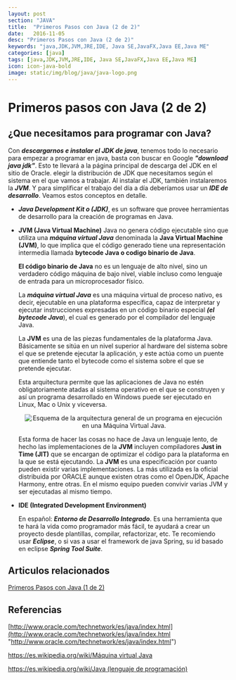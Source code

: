 ```yaml
---
layout: post
section: "JAVA"
title:  "Primeros Pasos con Java (2 de 2)"
date:   2016-11-05
desc: "Primeros Pasos con Java (2 de 2)"
keywords: "java,JDK,JVM,JRE,IDE, Java SE,JavaFX,Java EE,Java ME"
categories: [java]
tags: [java,JDK,JVM,JRE,IDE, Java SE,JavaFX,Java EE,Java ME]
icon: icon-java-bold
image: static/img/blog/java/java-logo.png
---
```


# Primeros pasos con Java (2 de 2) #

## ¿Que necesitamos para programar con Java? ##

Con ***descargarnos e instalar el JDK de java***, tenemos todo lo necesario para empezar a programar en java, basta con buscar en
Google ***"download java jdk"***. Esto te llevará a la página principal de descarga del JDK en el sitio de Oracle. elegir la distribución de JDK que necesitamos según el sistema en el que vamos a trabajar. Al instalar el JDK, también instalaremos la ***JVM***. Y para simplificar el trabajo del día a día deberíamos usar un ***IDE de desarrollo***. Veamos estos conceptos en detalle.

<!--more-->

- ***Java Development Kit o (JDK)***, es un software que provee herramientas de desarrollo para la creación de programas en Java.

- **JVM (Java Virtual Machine)** Java no genera código ejecutable sino que utiliza una ***máquina virtual Java*** denominada la **Java Virtual Machine (JVM)**, lo que implica que el código generado tiene una representación intermedia llamada **bytecode Java o codigo binario de Java**.

	**El código binario de Java** no es un lenguaje de alto nivel, sino un verdadero código máquina de bajo nivel, viable incluso como lenguaje de entrada para un microprocesador físico.

	La ***máquina virtual Java*** es una máquina virtual de proceso nativo, es decir, ejecutable en una plataforma específica, capaz de interpretar y ejecutar instrucciones expresadas en un código binario especial ***(el bytecode Java***), el cual es generado por el compilador del lenguaje Java. 
	
	La **JVM** es una de las piezas fundamentales de la plataforma Java. Básicamente se sitúa en un nivel superior al hardware del sistema sobre el que se pretende ejecutar la aplicación, y este actúa como un puente que entiende tanto el bytecode como el sistema sobre el que se pretende ejecutar.

	Esta arquitectura permite que las aplicaciones de Java no estén obligatoriamente atadas al sistema operativo en el que se construyen y así un programa desarrollado en Windows puede ser ejecutado en Linux, Mac o Unix y viceversa.

	<div style="text-align: center;margin: 1em;">
		<img src="{{ site.baseurl }}static/img/blog/java/Java-jvm.png" class="img-thumbnail" alt="Esquema de la arquitectura general de un programa en ejecución en una Máquina Virtual Java."/>
	</div>

	Esta forma de hacer las cosas no hace de Java un lenguaje lento, de hecho las implementaciones de la **JVM** incluyen compiladores **Just in Time (JIT)** que se encargan de optimizar el código para la plataforma en la que se está ejecutando. La **JVM** es una especificación por cuanto pueden existir varias implementaciones. La más utilizada es la oficial distribuida por ORACLE aunque existen otras como el OpenJDK, Apache Harmony, entre otras. En el mismo equipo pueden convivir varias JVM y ser ejecutadas al mismo tiempo.

- **IDE (Integrated Development Environment)**

	En español: ***Entorno de Desarrollo Integrado***. Es una herramienta que te hará la vida como programador más fácil, te ayudará a crear un proyecto desde plantillas, compilar, refactorizar, etc. Te recomiendo usar ***Eclipse***, o si vas a usar el framework de java Spring, su id basado en eclipse ***Spring Tool Suite***.

## Articulos relacionados ##

[Primeros Pasos con Java (1 de 2)](https://javiermartinalonso.github.io/java/2016/11/05/java-Primeros-Pasos-1.html "Primeros Pasos con Java (1 de 2)")

## Referencias ##
[http://www.oracle.com/technetwork/es/java/index.html](http://www.oracle.com/technetwork/es/java/index.html "http://www.oracle.com/technetwork/es/java/index.html")

[https://es.wikipedia.org/wiki/Máquina virtual Java](https://es.wikipedia.org/wiki/M%C3%A1quina_virtual_Java "https://es.wikipedia.org/wiki/M%C3%A1quina_virtual_Java")

[https://es.wikipedia.org/wiki/Java (lenguaje de programación)](https://es.wikipedia.org/wiki/Java_(lenguaje_de_programaci%C3%B3n) "https://es.wikipedia.org/wiki/Java_(lenguaje_de_programaci%C3%B3n)")